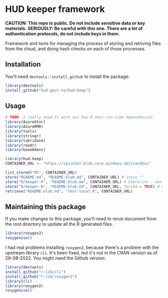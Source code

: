 # HUD keeper framework
**CAUTION: This repo is public. Do not include sensitive data or key materials.**
**SERIOUSLY: Be careful with this one. There are a lot of authentication protocols, do not include keys in them.**

Framework and tools for managing the process of storing and retriving files from the cloud, and doing hash checks on each of those processes.

## Installation
You'll need `devtools::install_github` to install the package:
```R
library(devtools)
install_github("hud-govt-nz/hud-keep")
```


## Usage
```R
# TODO: I really need to work out how R does run-time dependencies
library(AzureStor)
library(AzureRMR)
library(tools)
library(stringr)
library(lubridate)
library(readr)
library(base64enc)

library(hud.keep)
CONTAINER_URL <- "https://sysintel.blob.core.windows.net/sandbox"

list_stored("RE", CONTAINER_URL)
store("README.md", "README-blob.md", CONTAINER_URL) # Store ""
store("R/keeper.R", "README-blob.md", CONTAINER_URL) # Overwrite - won't work, because the hashes don't match
store("R/keeper.R", "README-blob.md", CONTAINER_URL, forced = TRUE) # Overwrite - will work, because of the forced flag
retrieve("README-blob.md", "test-local.R", CONTAINER_URL)
```


## Maintaining this package
If you make changes to this package, you'll need to rerun document from the root directory to update all the R generated files.
```R
library(roxygen2)
roxygenise()
```

I had real problems installing `roxygen2`, because there's a problem with the upstream library `cli`. It's been fixed, but it's not in the CRAN version as of 29-08-2022. You might need the Github version:
```R
library(devtools)
install_github("r-lib/cli")
install_github("r-lib/roxygen2")
library(cli)
library(roxygen2)
roxygenise()
```

